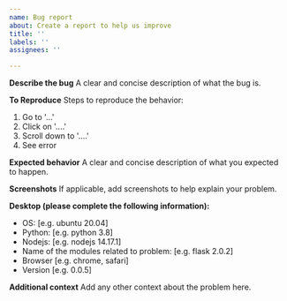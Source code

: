 ```yaml
---
name: Bug report
about: Create a report to help us improve
title: ''
labels: ''
assignees: ''

---
```


**Describe the bug**
A clear and concise description of what the bug is.

**To Reproduce**
Steps to reproduce the behavior:
1. Go to '...'
2. Click on '....'
3. Scroll down to '....'
4. See error

**Expected behavior**
A clear and concise description of what you expected to happen.

**Screenshots**
If applicable, add screenshots to help explain your problem.

**Desktop (please complete the following information):**
 - OS: [e.g. ubuntu 20.04]
 - Python: [e.g. python 3.8]
 - Nodejs: [e.g. nodejs  14.17.1]
 - Name of the modules related to problem: [e.g. flask  2.0.2]
 - Browser [e.g. chrome, safari]
 - Version [e.g. 0.0.5]

**Additional context**
Add any other context about the problem here.
